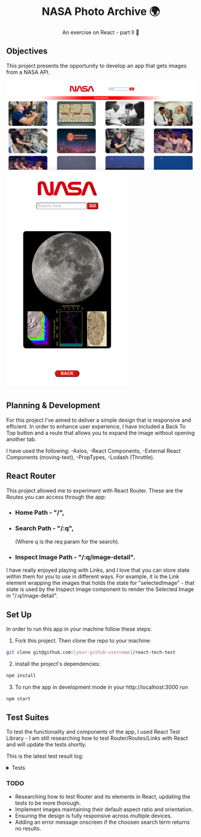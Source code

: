 # <div align="center"> NASA Photo Archive 🌍 </div>

<div align="center">An exercise on React - part II 🚀</div>

## Objectives

This project presents the opportunity to develop an app that gets images from a NASA API.

![Snapshot](./src/images/snapshot.png)
![Snapshot Mobile](./src/images/snapshot-mobile.png)

## Planning & Development

For this project I've aimed to deliver a simple design that is responsive and efficient. In order to enhance user experience, I have included a Back To Top button and a route that allows you to expand the image without opening another tab.

I have used the following:
-Axios,
-React Components,
-External React Components (moving-text),
-PropTypes,
-Lodash (Throttle).

## React Router

This project allowed me to experiment with React Router. These are the Routes you can access through the app:

- ### Home Path - "/",
- ### Search Path - "/:q",
  (Where q is the req param for the search).
- ### Inspect Image Path - "/:q/image-detail".

I have really enjoyed playing with Links, and I love that you can store state within them for you to use in different ways. For example, it is the Link element wrapping the images that holds the state for "selectedImage" - that state is used by the Inspect Image component to render the Selected Image in "/:q/image-detail".

## Set Up

In order to run this app in your machine follow these steps:

1. Fork this project. Then clone the repo to your machine:

```bash
git clone git@github.com:[your-github-username]/react-tech-test
```

2. Install the project's dependencies:

```bash
npm install
```

3. To run the app in development mode in your http://localhost:3000 run

```bash
npm start
```

## Test Suites

To test the functionality and components of the app, I used React Test Library - I am still researching how to test Router/Routes/Links with React and will update the tests shortly.

This is the latest test result log:

<details>
<summary>Tests</summary>

![Tests](./src/images/test.png)

</details>

### TODO

- Researching how to test Router and its elements in React, updating the tests to be more thorough.
- Implement images maintaining their default aspect ratio and orientation.
- Ensuring the design is fully responsive across multiple devices.
- Adding an error message onscreen if the choosen search term returns no results.
